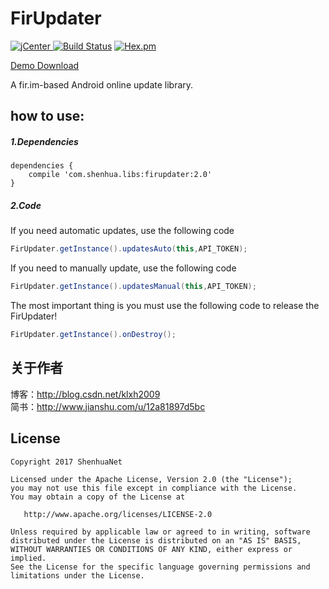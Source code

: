 # FirUpdater
[ ![jCenter](https://img.shields.io/badge/version-2.0-yellowgreen.svg) ](https://dl.bintray.com/shenhuanetos/maven/com/shenhua/libs/fir-updater/2.0/)
[![Build Status](https://img.shields.io/travis/rust-lang/rust/master.svg)](https://bintray.com/shenhuanetos/maven/fir-updater)
[![Hex.pm](https://img.shields.io/hexpm/l/plug.svg)](https://www.apache.org/licenses/LICENSE-2.0.html)

[Demo Download](https://github.com/shenhuanet/AndroidOpen/raw/master/--Downloads/FirDemo.zip)

A fir.im-based Android online update library.

## how to use:

##### 1.Dependencies
```
dependencies {
    compile 'com.shenhua.libs:firupdater:2.0'
}
```
##### 2.Code
If you need automatic updates, use the following code
```java
FirUpdater.getInstance().updatesAuto(this,API_TOKEN);
```

If you need to manually update, use the following code
```java
FirUpdater.getInstance().updatesManual(this,API_TOKEN);
```

The most important thing is you must use the following code to release the FirUpdater!
```java
FirUpdater.getInstance().onDestroy();
```
## 关于作者
博客：http://blog.csdn.net/klxh2009<br>
简书：http://www.jianshu.com/u/12a81897d5bc

## License

    Copyright 2017 ShenhuaNet

    Licensed under the Apache License, Version 2.0 (the "License");
    you may not use this file except in compliance with the License.
    You may obtain a copy of the License at

       http://www.apache.org/licenses/LICENSE-2.0

    Unless required by applicable law or agreed to in writing, software
    distributed under the License is distributed on an "AS IS" BASIS,
    WITHOUT WARRANTIES OR CONDITIONS OF ANY KIND, either express or implied.
    See the License for the specific language governing permissions and
    limitations under the License.